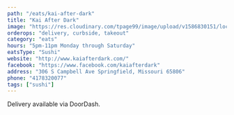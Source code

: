 ```yaml
---
path: "/eats/kai-after-dark"
title: "Kai After Dark"
image: "https://res.cloudinary.com/tpage99/image/upload/v1586830151/local417eats/local417eatslogo.png"
orderops: "delivery, curbside, takeout"
category: "eats"
hours: "5pm-11pm Monday through Saturday"
eatsType: "Sushi"
website: "http://www.kaiafterdark.com/"
facebook: "https://www.facebook.com/kaiafterdark"
address: "306 S Campbell Ave Springfield, Missouri 65806"
phone: "4178320077"
tags: ["sushi"]
---
```


Delivery available via DoorDash.
